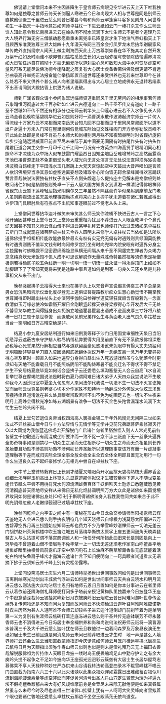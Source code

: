 <!-- { "loadSidebar": true } -->
　　佛诞请上堂僧问本来不生因甚降生于皇宫师云病眼见空华进云天上天下唯我独尊如何是独尊之旨师云倚天长剑逼人寒进云今日和尚现大人相与世尊是同是别师云直教他倒退三千里进云恁么则昔日瞿昙今朝和尚师云罕逢穿耳客多见刻舟人问世尊初生一手指天一手指地意旨如何师卓拄杖一下进云祇如云门一棒打杀又作么生师云谁人知此意令我忆南泉进云云在岭头闲不彻水流涧下太忙生师云不是者个道理乃云大人境界行海无穷三僧祇劫悲愿重重未离兜率已降皇宫才生下地浩气吞虹指天上下目顾西东唯我独尊三界大雄四十九年漫天布网三百余会打凤罗龙末后拈华别展家风单传教外直指纲宗人间天上微尘刹海西天此土万古尊崇如春在华不施其功自然开发万紫千红如及时雨谁不歇仰普润焦枯悉皆生长如大云起弥覆穹苍顿除热恼遍界清凉如大日轮任运自在照彻十方豪无偏爱所以道刹尘心念可数知大海中水可饮尽虚空可量风可系无能尽说佛功德今逢降诞之辰复有大心居士虔备香斋供佛及僧更请不肖远孙曲录高升举扬正法报畣能仁举扬即置且道世尊还来受供养也无若来世尊即今在甚么处若不来又供养个甚么诸人向者里缁素得出与大心居士立地成佛永无退转若缁素不出音请同到大殿拈香上供更为诸人说破。

　　师到广润省觐众请小参问象驾远临师资道重同风千里无劳问的的相承事若何师云象蹋恒河彻底过大千百杂碎如尘进云古德道向上一路千圣不传又有道向上一路千圣不然祇如不传不然还有相承分也无师云刹竿头上仰莲心进云若不入水争见长人师云涌金春色晚吹落碧桃华进云如是则好将一滴曹溪水散作波涛起济宗师云一片何人得流经十万家乃云不来相而来南岳天台知几回不见相而见千里同风常觌面所以道不出户身遍十方未入门常在屋里则何假觉城东际始见文殊楼阁门开方参弥勒故灵峰不异此处此处即是灵峰不肖虽与本师大和尚相别两月殊不知夜暗昼明时时省觐折旋俯仰步步追随远溯威音已前直至尽未来际于其中间豪无间隔有时拈尾作头有时拈头作尾君臣道合宾主交参一月印千江千江同一月况有十方英杰四海高贤手眼精明同心相照命不才凉德为众举扬大似布鼓雷门耀萤烈日固知尘培巨岳难增鹫岭之高然而露滴天池已接曹源正脉不免更借堂头老人威光向无言处演言无法处说法直得须弥岌峇海沸波腾白鹤峰走下平田浅水玉几案跳上大梵天宫惊起空中天鼓出大音声唱如是言若人欲识佛境界当净其意如虚空远离妄想及诸取令心所向皆无碍合掌峰闻得欢喜踊跃赞言善哉快说法要独有拄杖子直头不点侧头觑道与么提持座主见解未是衲僧极则处敢问诸仁如何是衲僧极则处卓一下云人居大国方知贵水到潇湘一样清记得佛眼禅师省觐东山云暂下莲峰轻屈指光阴倏尔又三年虽然不隔丝豪许争似亲躬到座前龙门老人虽则胸襟流出盖天盖地理事圆融拣点将来向上关捩子犹未道着在诸仁若拣点得出许伊顶门具眼肘后有符拣点不出祇知事逐眼前过不觉老从头上来。

　　上堂僧问世尊拈华迦叶微笑未审笑甚么师云笑你漆桶不快进云古人一言之下心地开通因甚昨日上堂今日又上堂师云重重相为犹且不荐进云人人眼盍乾坤个个鼻孔辽天因甚不知其义师云怪山僧不得进云某甲礼拜去也师便打乃云过去诸如来卓拄杖云斯门已成就现在诸菩萨卓拄杖云今各人圆明未来修学人卓拄杖云当依如是法所以道佛佛授手祖祖相传能收能放最妙最玄有权有实无党无偏有时遇贱则贵倾国莫能换有时遇贵则贱不值半文钱有时向阿修罗宫打坐有时向兜率内院安眠有时遍界分身尘尘独露有时佛眼觑不见密密绵绵隐显纵横无间隔从来千圣不同廛完生禅者为众竭力念念纯真炊无米饭饱不饥人成不可思议解脱作无量殊胜奇特虽然福等须弥未是衲僧极则若得桶底子脱五色线断一明一切明一悟一切悟一证永证一得永得顶门上如如不动脚跟下了了常知究竟将来犹是途路中事且道如何是到家一句良久云还乡尽是儿孙事祖父从来不出门。

　　晚参竖起拂子云拾得大士来也在拂子头上以梵音声宣说偈言佛哀三界子总是亲男女恐沉黑暗坑示仪垂化度尽登无上道俱证菩提路教尔痴众生慧心勤觉悟不期掌教世尊闻得即时踊出拄杖头上亦演阿字伽陀曰参禅学道莫轻狂巽顺含容般若光一念直教清似玉万缘必使冷如霜豁开耀日金刚眼竖起撑天铁脊梁拶得心华开发后大千无处不馨香龙华教主闻得挺身出众扼腕立地道瞿昙瞿昙出语成不逊面皮厚三寸好将八棱棒一日打三顿于是世尊懡　而退敢问见前兄弟作么生与黄面老人出气良久卓拄杖云当台一鉴明如日万古晴空绝是非。

　　结夏小参九夏安居结制遵行如来旧例我等释子沙门日用固宜审细性天杲日当阳切忌浮云遮蔽古来守护蜡人验尽衲僧私弊要得大用见前直下有无不系欲报佛祖深恩必也等心死誓果然行解相应自然与道默契丝豪见惑淆讹未免眼中有翳大丈夫须猛利无明顿断非容易单刀直入莫因循彻底掀翻休拟议万年一念绝支离一念万年无变异拶得心空及第时一超直入如来地遍界分身得自繇出生入死恣游戏然虽与么犹落今时更须知有天地不能盍载日月不能照临阴阳不能陶铸寒暑不能变迁名不得状不得不禁足护生不安居结夏底毕竟如何话会竖拂子云还委悉么填沟塞壑无人会云自高飞水自流复举世尊在摩竭陀国说法是时将白夏乃谓阿难日诸大弟子人天四众我尝说法不生敬仰我今入因沙旧室中夏坐九旬忽有人来问法尔代我说一切法不生一切法不灭言讫掩室而坐师云世尊虽则老婆心切本分作家殊不知特地一场翻成分外何故大似炫玉求售预搔待痒且道淆讹在甚么处具眼者辨取若辨不出不免为蛇画足去也一切法不生夜来明月上高峥会得秋光净如练五湖烟景有谁争一切法不灭金色头陀曾漏渫水流涧下太忙生云在岭头闲不彻。

　　结夏上堂勾芒退位炎帝当权四海高人罢摇金锡二千年外风规元无间隔三世如来法式不异丝豪山僧今日与十方法界情与无情学等无学并见前兄弟踞菩萨乘修寂灭行○以大圆觉为我伽蓝选佛场宏开解脱门广启诸仁向者里豁然悟入则人人常光见前各各壁立千仞融通万有而混成坐断要津而一致不促一念不涉三祇直下无一丝豪头遍界全彰奇特事如是则禁尽一切众生之足而无住相断尽一切众生之命而无杀相虽则长养圣胎要且功勋不涉虽则功勋不涉何妨长养圣胎所以道理随事变该万有而一片虚凝事逐理融等千差而咸归实际全理全事全放全收全主全宾全体全用即且置无功用行一句作么生道良久云不起纤豪修学心无相光中尝自在卓拄杖下座。

　　天中节上堂律转蕤宾日正长刚才结夏又端阳荷开水面撑天碧梅熟枝头遍界香金线细垂溪畔柳玉梢高出上林篁头头显露遮那体拟议才生错较量林下道人不随世变虽逢佳节祇么平尝不用桃符咒水何须烧酒雄黄百怪千妖俱殄灭土虺赤口悉薶藏愿见黄河清彻底普天匝地尽安祥从来佛日无私化炟赫圆明照万方大众此是诸佛如来圆觉境界敢问如何是诸佛出身处[○@卍]于斯明得诸佛法身入我性我性同共如来合于此不明光阴倏忽催人老嫩绿骎骎已过墙卓拄杖下座。

　　晚参问乾坤之内宇宙之间中有一宝秘在形山今日龙象交参请师当阳揭露师云辉天鉴地无人会进云恁么则手执夜明符几个知天晓师云自缘根力浅莫怨太阳偏进云万古碧潭空界月再三捞捷始应知师云却也费力不少乃举雪峰妙湛禅师云一切法无差云门胡饼赵州茶黄鹤楼中吹玉笛江城五月落梅华惭愧太原孚上座五更闻鼓角天晓弄琵琶古人与么拈提可谓不落宫商调谁人和一场伯牙何所措此曲旧来长是则固是向上一窍毕竟不曾道着山僧不惜眉毛不免华擘一上一切法无差还须老作家南山呼鳖鼻平地捷鱼虾暗里抽横骨风前露爪牙空中拏闪电石上长油麻不萌草解藏香象无底篮能着活蛇白格树头鱼扇子峰峦才露海云遮诸仁言下知归便明向上一窍具眼者试道看众无语摘下拂子云须知云外千峰上别有灵松带露寒。

　　上堂问设斋冯居士庆生六月二请师特举扬世出世间事敢问如何是出世间事师云玉离荆岫寒光动剑出丰城紫气浮进云如何是世出世间事师云天共白云晓水和明月流进云恁么则法施大众均沾居士恩归有地师云恩归且置如何是你本分事进云在者里师云认着依前还隔海僧礼拜师便打问多子塔前亲授记黄梅队里独赢来今日披登华王座个中密意请深裁师云锡挂灵峰新日月衣被庾岭旧云烟进云昔日阿难问迦叶世尊传金襕外复传何物还是不知而问为复知而故问师云不快漆桶进云迦叶召阿难阿难应诺斯时宾主历然为甚人人道阿难不会师云却较些子进云迦叶道倒却门前刹竿着为是单明第一义为复别有生涯师云焦砖打着连底冻进云恁么则千圣共传无底钵联芳不尽永馨香师云也不消得进云今日冯居士奉金襕供养和尚和尚说何法祝寿师云祇将一滴曹源水普润三千及大千进云恁么迦叶犹在师云且教他过一边着问森罗及万象昼夜演无生祇如居士未生已前且道是何消息师云未问已前荐取进云才生时　地一声是甚么人境界师打云还会么进云当阳直截蒙师指即今庆诞意如何师云月笼丹桂远星拱北辰高进云祇将日月为天眼指出须弥作寿山师云似则也似是则未是僧礼拜乃云无上福田衣善哉解脱服佛祖为传持作人天眼目龙披一缕时鸟王便畏缩鸡足山中勤守护让之有余大庾岭头提不起争之不足如今披向华王座孤光迥迥彩云簇兹有大居士生长居华屋笃志慕佛乘不享人天禄种种妙庄严办供来山谷请我转法轮高登曲录木不辊雪峰毬不唱云门曲直截为指南六六三十六以此灭诸殃以此集众福众罪如霜露日出难藏蓄百福似川流到海能漩澓寿量等虚空非延而非促黄河清兮出圣人丹山穴定生鸑鹫为瑞为祥遍九垓不假栴檀香馥郁古来大有好风规维摩前身是金粟尽未来际无猒倦便是如来真眷属然虽与么未尽今时及尽也直得三世诸佛口挂壁上犹有一人呵呵大笑灵峰向者里拟着个眼也要诸仁瞥地还委悉么卓拄杖云那边不坐空王殿荡荡无依鸟道玄。

